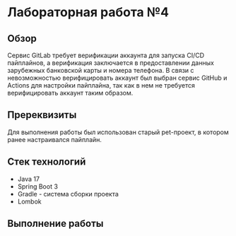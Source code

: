 # Лабораторная работа №4

## Обзор
Сервис GitLab требует верификации аккаунта для запуска CI/CD пайплайнов, а верификация заключается в предоставлении данных зарубежных банковской карты и номера телефона.
В связи с невозможностью верифицировать аккаунт был выбран сервис GitHub и Actions для настройки пайплайна, так как в нем не требуется верифицировать аккаунт таким образом.

## Пререквизиты
Для выполнения работы был использован старый pet-проект, в котором ранее настраивался пайплайн.

## Стек технологий
- Java 17
- Spring Boot 3
- Gradle - система сборки проекта
- Lombok

## Выполнение работы
